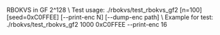 RBOKVS in GF 2^128 \\
Test usage: ./rbokvs/test_rbokvs_gf2 [n=100] [seed=0xC0FFEE] [--print-enc N] [--dump-enc path] \\
Example for test: ./rbokvs/test_rbokvs_gf2 1000 0xC0FFEE --print-enc 16

